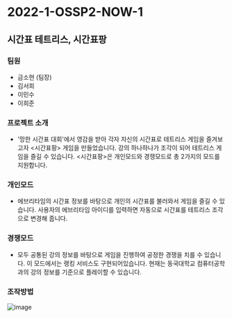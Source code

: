 # 2022-1-OSSP2-NOW-1

## 시간표 테트리스, 시간표팡

### 팀원
 - 금소현 (팀장)
 - 김서희
 - 이민수
 - 이희준

### 프로젝트 소개
 - '망한 시간표 대회'에서 영감을 받아 각자 자신의 시간표로 테트리스 게임을 즐겨보고자 <시간표팡> 게임을 만들었습니다.
 강의 하나하나가 조각이 되어 테트리스 게임을 즐길 수 있습니다.
 <시간표팡>은 개인모드와 경쟁모드로 총 2가지의 모드를 지원합니다.

### 개인모드
 - 에브리타임의 시간표 정보를 바탕으로 개인의 시간표를 불러와서 게임을 즐길 수 있습니다.
 사용자의 에브리타임 아이디를 입력하면 자동으로 시간표를 테트리스 조각으로 변경해 줍니다.

### 경쟁모드
 - 모두 공통된 강의 정보를 바탕으로 게임을 진행하여 공정한 경쟁을 치를 수 있습니다.
 이 모드에서는 랭킹 서비스도 구현되어있습니다.
 현재는 동국대학교 컴퓨터공학과의 강의 정보를 기준으로 플레이할 수 있습니다.

### 조작방법
![image](https://user-images.githubusercontent.com/45023828/174065938-bcaad803-d063-4a46-925d-177418e7cfa7.png)

